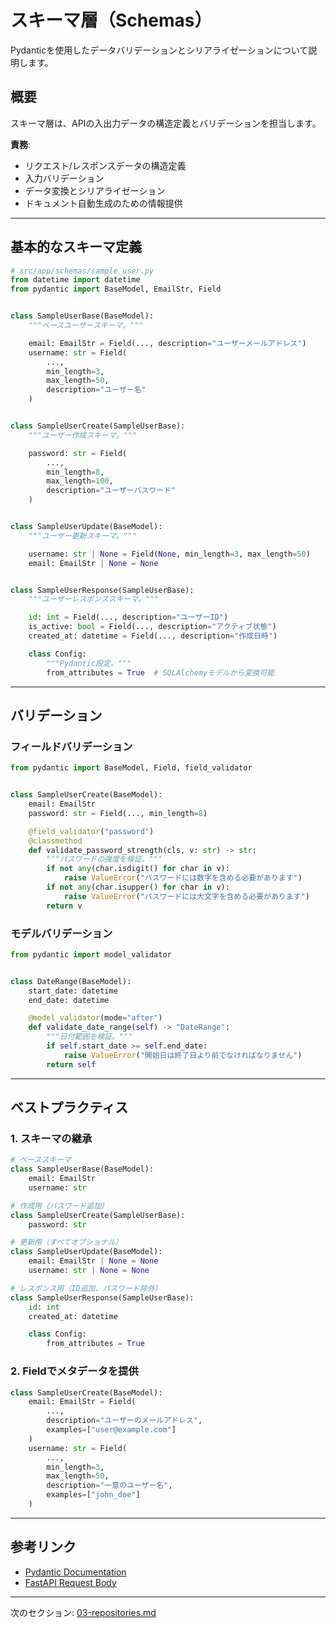 # スキーマ層（Schemas）

Pydanticを使用したデータバリデーションとシリアライゼーションについて説明します。

## 概要

スキーマ層は、APIの入出力データの構造定義とバリデーションを担当します。

**責務**:

- リクエスト/レスポンスデータの構造定義
- 入力バリデーション
- データ変換とシリアライゼーション
- ドキュメント自動生成のための情報提供

---

## 基本的なスキーマ定義

```python
# src/app/schemas/sample_user.py
from datetime import datetime
from pydantic import BaseModel, EmailStr, Field


class SampleUserBase(BaseModel):
    """ベースユーザースキーマ。"""

    email: EmailStr = Field(..., description="ユーザーメールアドレス")
    username: str = Field(
        ...,
        min_length=3,
        max_length=50,
        description="ユーザー名"
    )


class SampleUserCreate(SampleUserBase):
    """ユーザー作成スキーマ。"""

    password: str = Field(
        ...,
        min_length=8,
        max_length=100,
        description="ユーザーパスワード"
    )


class SampleUserUpdate(BaseModel):
    """ユーザー更新スキーマ。"""

    username: str | None = Field(None, min_length=3, max_length=50)
    email: EmailStr | None = None


class SampleUserResponse(SampleUserBase):
    """ユーザーレスポンススキーマ。"""

    id: int = Field(..., description="ユーザーID")
    is_active: bool = Field(..., description="アクティブ状態")
    created_at: datetime = Field(..., description="作成日時")

    class Config:
        """Pydantic設定。"""
        from_attributes = True  # SQLAlchemyモデルから変換可能
```

---

## バリデーション

### フィールドバリデーション

```python
from pydantic import BaseModel, Field, field_validator


class SampleUserCreate(BaseModel):
    email: EmailStr
    password: str = Field(..., min_length=8)

    @field_validator("password")
    @classmethod
    def validate_password_strength(cls, v: str) -> str:
        """パスワードの強度を検証。"""
        if not any(char.isdigit() for char in v):
            raise ValueError("パスワードには数字を含める必要があります")
        if not any(char.isupper() for char in v):
            raise ValueError("パスワードには大文字を含める必要があります")
        return v
```

### モデルバリデーション

```python
from pydantic import model_validator


class DateRange(BaseModel):
    start_date: datetime
    end_date: datetime

    @model_validator(mode="after")
    def validate_date_range(self) -> "DateRange":
        """日付範囲を検証。"""
        if self.start_date >= self.end_date:
            raise ValueError("開始日は終了日より前でなければなりません")
        return self

```

---

## ベストプラクティス

### 1. スキーマの継承

```python
# ベーススキーマ
class SampleUserBase(BaseModel):
    email: EmailStr
    username: str

# 作成用（パスワード追加）
class SampleUserCreate(SampleUserBase):
    password: str

# 更新用（すべてオプショナル）
class SampleUserUpdate(BaseModel):
    email: EmailStr | None = None
    username: str | None = None

# レスポンス用（ID追加、パスワード除外）
class SampleUserResponse(SampleUserBase):
    id: int
    created_at: datetime

    class Config:
        from_attributes = True
```

### 2. Fieldでメタデータを提供

```python
class SampleUserCreate(BaseModel):
    email: EmailStr = Field(
        ...,
        description="ユーザーのメールアドレス",
        examples=["user@example.com"]
    )
    username: str = Field(
        ...,
        min_length=3,
        max_length=50,
        description="一意のユーザー名",
        examples=["john_doe"]
    )
```

---

## 参考リンク

- [Pydantic Documentation](https://docs.pydantic.dev/)
- [FastAPI Request Body](https://fastapi.tiangolo.com/tutorial/body/)

---

次のセクション: [03-repositories.md](./03-repositories.md)
